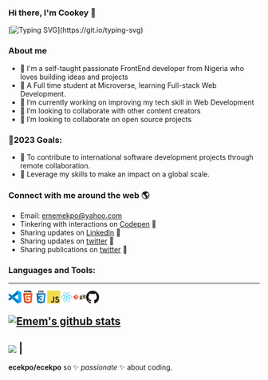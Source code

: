 ### Hi there, I'm Cookey 👋

[![Typing SVG](https://readme-typing-svg.herokuapp.com?font=Architects+Daughter&size=30&color=7AF79A&lines=Great+to+have+you+here!;)](https://git.io/typing-svg)


### About me

- 💼 I'm a self-taught passionate FrontEnd developer from Nigeria who loves building ideas and projects 
- 🔭 A Full time student at Microverse, learning  Full-stack Web Development.
 - 🔭 I’m currently working on improving my tech skill in Web Development
 - 🌱 I’m looking to collaborate with other content creators
 - 👯 I’m looking to collaborate on open source projects
 
 ### 🚂2023 Goals: 
 
 - 🌱 To contribute to international software development projects through remote collaboration.
 - 🌱 Leverage my skills to make an impact on a global scale.

### Connect with me around the web 🌎
- Email: ememekpo@yahoo.com
- Tinkering with interactions on <a href="https://codepen.io/ememekpo"> Codepen</a> 🏓
- Sharing updates on <a href="https://www.linkedin.com/in/emem-ekpo">LinkedIn</a> 💼
- Sharing updates on <a href="https://www.twitter.com/in/ememcookey/">twitter</a> 💼
- Sharing publications on <a href="https://medium.com/@emem.ekpo75">twitter</a> 💼


### Languages and Tools:
---

<img align="left" alt="Visual Studio Code" width="26px" src="https://raw.githubusercontent.com/github/explore/80688e429a7d4ef2fca1e82350fe8e3517d3494d/topics/visual-studio-code/visual-studio-code.png" />
<img align="left" alt="HTML5" width="26px" src="https://raw.githubusercontent.com/github/explore/80688e429a7d4ef2fca1e82350fe8e3517d3494d/topics/html/html.png" />
<img align="left" alt="CSS3" width="26px" src="https://raw.githubusercontent.com/github/explore/80688e429a7d4ef2fca1e82350fe8e3517d3494d/topics/css/css.png" />
<img align="left" alt="JavaScript" width="26px" src="https://raw.githubusercontent.com/github/explore/80688e429a7d4ef2fca1e82350fe8e3517d3494d/topics/javascript/javascript.png" />
<img align="left" alt="React" width="26px" src="https://raw.githubusercontent.com/github/explore/80688e429a7d4ef2fca1e82350fe8e3517d3494d/topics/react/react.png" />
<img align="left" alt="Git" width="26px" src="https://raw.githubusercontent.com/github/explore/80688e429a7d4ef2fca1e82350fe8e3517d3494d/topics/git/git.png" />
<img align="left" alt="GitHub" width="26px" src="https://raw.githubusercontent.com/github/explore/78df643247d429f6cc873026c0622819ad797942/topics/github/github.png"/>
<br>

<a href="https://github.com/ecekpo/github-readme-stats"><img align="center" src="https://github-readme-stats.vercel.app/api?username=ecekpo&show_icons=true&include_all_commits=true&theme=buefy&hide_border=true" alt="Emem's github stats" /></a> 
---
<a href="https://github.com/ecekpo/github-readme-stats"><img align="center" src="https://github-readme-stats.vercel.app/api/top-langs/?username=ecekpo&layout=compact&theme=buefy&hide_border=true" /></a> |
---
**ecekpo/ecekpo** so ✨ _passionate_ ✨ about coding.
